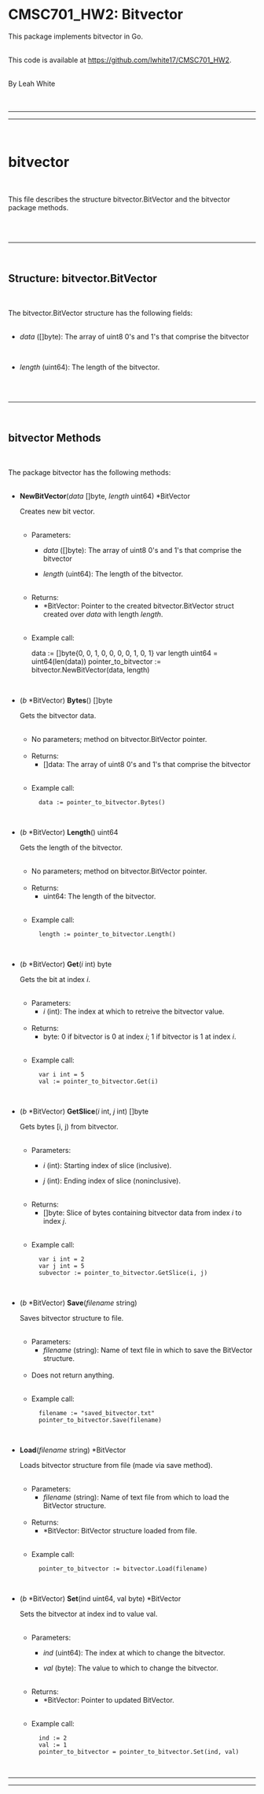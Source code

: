 # CMSC701_HW2: Bitvector 

This package implements bitvector in Go.  
<br/>


This code is available at https://github.com/lwhite17/CMSC701_HW2.  
<br/>


By Leah White   
<br/><br/>


---------------------------------------------  
---------------------------------------------  
<br/>

# bitvector  

<br/>

This file describes the structure bitvector.BitVector and the bitvector package methods.   

<br/><br/>

---------------------------------------------  
<br/>  

## Structure: bitvector.BitVector  
<br/>

The bitvector.BitVector structure has the following fields:    
<br/>

- *data* ([]byte): The array of uint8 0's and 1's that comprise the bitvector  
<br/>

- *length* (uint64): The length of the bitvector.  

<br/><br/>

---------------------------------------------  
<br/>

## bitvector Methods
<br/>

The package bitvector has the following methods:  
<br/>

- **NewBitVector**(*data* []byte, *length* uint64) *BitVector  
   
    Creates new bit vector.  
    <br/>

    - Parameters:  
        - *data* ([]byte): The array of uint8 0's and 1's that comprise the bitvector  

        - *length* (uint64): The length of the bitvector.  
    <br/>

    - Returns:  
        - \*BitVector: Pointer to the created bitvector.BitVector struct created over *data* with length *length*.  
    <br/>

    - Example call:  

        data := []byte{0, 0, 1, 0, 0, 0, 0, 1, 0, 1}
        var length uint64 = uint64(len(data))
        pointer_to_bitvector := bitvector.NewBitVector(data, length)  
<br/>

- (*b* *BitVector) **Bytes**() []byte  
  
    Gets the bitvector data.  
    <br/>

    - No parameters; method on bitvector.BitVector pointer.  
    <br/>

    - Returns: 
        - []data: The array of uint8 0's and 1's that comprise the bitvector   
    <br/>

    - Example call:  

            data := pointer_to_bitvector.Bytes()
<br/>

- (*b* *BitVector) **Length**() uint64  
   
    Gets the length of the bitvector.  
    <br/>

    - No parameters; method on bitvector.BitVector pointer.  
    <br/>


    - Returns: 
        - uint64: The length of the bitvector.  
    <br/>

    - Example call: 

            length := pointer_to_bitvector.Length()  
<br/>

- (*b* *BitVector) **Get**(*i* int) byte   
   
    Gets the bit at index *i*.  
    <br/>

     - Parameters:  
        - *i* (int): The index at which to retreive the bitvector value.  
    <br/>

    - Returns: 
        - byte: 0 if bitvector is 0 at index *i*; 1 if bitvector is 1 at index *i*.  
    <br/>

    - Example call: 

            var i int = 5
            val := pointer_to_bitvector.Get(i)  
<br/>

- (*b* *BitVector) **GetSlice**(*i* int, *j* int) []byte   
    
    Gets bytes [i, j) from bitvector.  
    <br/>

    - Parameters:  
        - *i* (int): Starting index of slice (inclusive).  

        - *j* (int): Ending index of slice (noninclusive).  
    <br/>

    - Returns: 
        - []byte: Slice of bytes containing bitvector data from index *i* to index *j*.  
    <br/>

    - Example call:  

            var i int = 2
            var j int = 5
            subvector := pointer_to_bitvector.GetSlice(i, j)
<br/>

- (*b* *BitVector) **Save**(*filename* string)   
   
    Saves bitvector structure to file.  
    <br/>

    - Parameters: 
        - *filename* (string): Name of text file in which to save the BitVector structure.  
    <br/>

    - Does not return anything.  
    <br/>

    - Example call: 

            filename := "saved_bitvector.txt"
            pointer_to_bitvector.Save(filename)
<br/>

- **Load**(*filename* string) *BitVector  
    
    Loads bitvector structure from file (made via save method).  
    <br/>

    - Parameters: 
        - *filename* (string): Name of text file from which to load the BitVector structure.  
    <br/>

    - Returns: 
        - *BitVector: BitVector structure loaded from file.  
    <br/>

    - Example call: 

            pointer_to_bitvector := bitvector.Load(filename)

<br/>

- (*b* *BitVector) **Set**(ind uint64, val byte) *BitVector  
    
    Sets the bitvector at index ind to value val.  
    <br/>

    - Parameters: 
        - *ind* (uint64): The index at which to change the bitvector.  

        - *val* (byte): The value to which to change the bitvector.  
    <br/>

    - Returns: 
        - *BitVector: Pointer to updated BitVector.  
    <br/>

    - Example call: 

            ind := 2
            val := 1
            pointer_to_bitvector = pointer_to_bitvector.Set(ind, val)
<br/>


---------------------------------------------   
---------------------------------------------  

